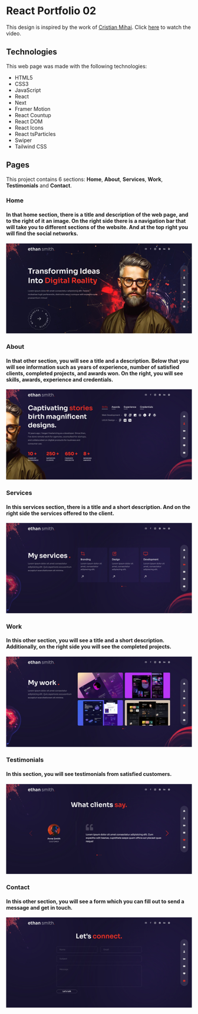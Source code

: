 # React Portfolio 02
This design is inspired by the work of [Cristian Mihai](https://www.youtube.com/@cristianmihai01). Click [here](https://youtu.be/qp0-L_M3Ad4?si=g9PJVw2dllqv2w8Z) to watch the video.

## Technologies
This web page was made with the following technologies:
- HTML5
- CSS3
- JavaScript
- React
- Next
- Framer Motion
- React Countup
- React DOM
- React Icons
- React tsParticles
- Swiper
- Tailwind CSS

## Pages
This project contains 6 sections: **Home**, **About**, **Services**, **Work**, **Testimonials** and **Contact**.

### Home
#### In that home section, there is a title and description of the web page, and to the right of it an image. On the right side there is a navigation bar that will take you to different sections of the website. And at the top right you will find the social networks.
![preview home](public/home-preview.jpeg)
 
### About
#### In that other section, you will see a title and a description. Below that you will see information such as years of experience, number of satisfied clients, completed projects, and awards won. On the right, you will see skills, awards, experience and credentials.
![preview about](public/about-preview.jpeg)

### Services
#### In this services section, there is a title and a short description. And on the right side the services offered to the client.
![preview services](public/services-preview.jpeg)

### Work
#### In this other section, you will see a title and a short description. Additionally, on the right side you will see the completed projects.
![preview work](public/work-preview.jpeg)

### Testimonials
#### In this section, you will see testimonials from satisfied customers.
![preview testimonials](public/testimonials-preview.jpeg)

### Contact
#### In this other section, you will see a form which you can fill out to send a message and get in touch.
![preview contact](public/contact-preview.jpeg)
